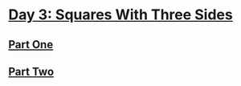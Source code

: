 # [Day 3: Squares With Three Sides](https://adventofcode.com/2016/day/3)

## [Part One](https://adventofcode.com/2016/day/3#part1)

## [Part Two](https://adventofcode.com/2016/day/3#part2)
